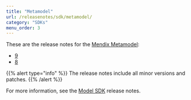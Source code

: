```yaml
---
title: "Metamodel"
url: /releasenotes/sdk/metamodel/
category: "SDKs"
menu_order: 3
---
```


These are the release notes for the [Mendix Metamodel](/apidocs-mxsdk/mxsdk/understanding-the-metamodel/):

* [9](/releasenotes/sdk/metamodel-9/)
* [8](/releasenotes/sdk/metamodel-8/)

{{% alert type="info" %}}
The release notes include all minor versions and patches.
{{% /alert %}}

For more information, see the [Model SDK](/releasenotes/sdk/model-sdk/) release notes.


